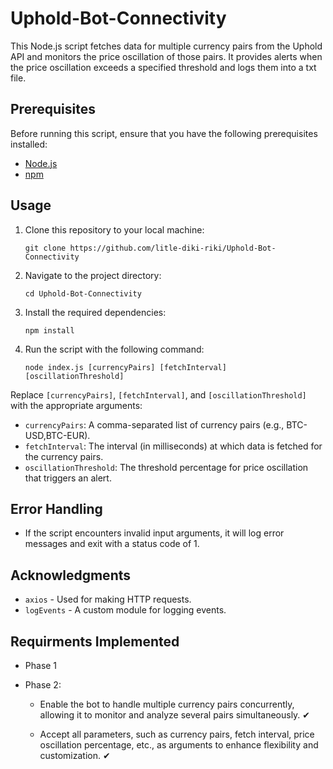 # Uphold-Bot-Connectivity

This Node.js script fetches data for multiple currency pairs from the Uphold API and monitors the price oscillation of those pairs. It provides alerts when the price oscillation exceeds a specified threshold and logs them into a txt file.

## Prerequisites

Before running this script, ensure that you have the following prerequisites installed:

- [Node.js](https://nodejs.org/)
- [npm](https://www.npmjs.com/) 

## Usage

1. Clone this repository to your local machine:

    ```terminal
    git clone https://github.com/litle-diki-riki/Uphold-Bot-Connectivity

2. Navigate to the project directory:

    ```terminal
    cd Uphold-Bot-Connectivity

3. Install the required dependencies:

    ```terminal
    npm install

4. Run the script with the following command:

    ```terminal
    node index.js [currencyPairs] [fetchInterval] [oscillationThreshold]

Replace `[currencyPairs]`, `[fetchInterval]`, and `[oscillationThreshold]` with the appropriate arguments:

- `currencyPairs`: A comma-separated list of currency pairs (e.g., BTC-USD,BTC-EUR).
- `fetchInterval`: The interval (in milliseconds) at which data is fetched for the currency pairs.
- `oscillationThreshold`: The threshold percentage for price oscillation that triggers an alert.

## Error Handling

- If the script encounters invalid input arguments, it will log error messages and exit with a status code of 1.

## Acknowledgments

- `axios` - Used for making HTTP requests.
- `logEvents` - A custom module for logging events.

## Requirments Implemented

- Phase 1 

- Phase 2:
    - Enable the bot to handle multiple currency pairs concurrently, allowing it to monitor
    and analyze several pairs simultaneously. ✔

    -  Accept all parameters, such as currency pairs, fetch interval, price oscillation
    percentage, etc., as arguments to enhance flexibility and customization. ✔

